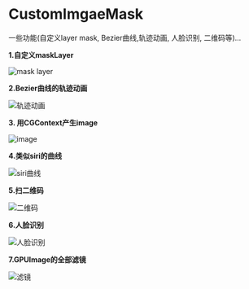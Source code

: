 # CustomImgaeMask
一些功能(自定义layer mask, Bezier曲线,轨迹动画, 人脸识别, 二维码等)...

**1.自定义maskLayer**

![mask layer](https://github.com/houkangzhu/CustomImgaeMask/blob/master/Screenshot/one.png?raw=true)

**2.Bezier曲线的轨迹动画**

![轨迹动画](https://github.com/houkangzhu/CustomImgaeMask/blob/master/Screenshot/two.gif?raw=true)

**3. 用CGContext产生image**

![image](https://github.com/houkangzhu/CustomImgaeMask/blob/master/Screenshot/three.png?raw=true)

**4.类似siri的曲线**

![siri曲线](https://github.com/houkangzhu/CustomImgaeMask/blob/master/Screenshot/fore.gif?raw=true)

**5.扫二维码**

![二维码](https://github.com/houkangzhu/CustomImgaeMask/blob/master/Screenshot/ercode.gif?raw=true)

**6.人脸识别**

![人脸识别](https://github.com/houkangzhu/CustomImgaeMask/blob/master/Screenshot/face.gif?raw=true)

**7.GPUImage的全部滤镜**

![滤镜](https://github.com/houkangzhu/CustomImgaeMask/blob/master/Screenshot/face.gif?raw=true)
